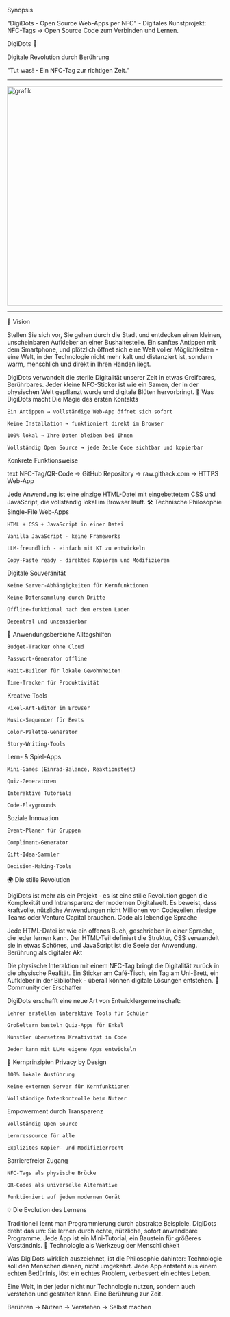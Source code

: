 Synopsis

"DigiDots - Open Source Web-Apps per NFC" - Digitales Kunstprojekt: NFC-Tags → Open Source Code zum Verbinden und Lernen.

DigiDots 🎯

Digitale Revolution durch Berührung

"Tut was! - Ein NFC-Tag zur richtigen Zeit."

________


<img width="512" height="512" alt="grafik" src="https://github.com/user-attachments/assets/91a33968-54f2-4678-8460-6a97488a1474" />

________


🌟 Vision

Stellen Sie sich vor, Sie gehen durch die Stadt und entdecken einen kleinen, unscheinbaren Aufkleber an einer Bushaltestelle. Ein sanftes Antippen mit dem Smartphone, und plötzlich öffnet sich eine Welt voller Möglichkeiten - eine Welt, in der Technologie nicht mehr kalt und distanziert ist, sondern warm, menschlich und direkt in Ihren Händen liegt.

DigiDots verwandelt die sterile Digitalität unserer Zeit in etwas Greifbares, Berührbares. Jeder kleine NFC-Sticker ist wie ein Samen, der in der physischen Welt gepflanzt wurde und digitale Blüten hervorbringt.
🚀 Was DigiDots macht
Die Magie des ersten Kontakts

    Ein Antippen → vollständige Web-App öffnet sich sofort

    Keine Installation → funktioniert direkt im Browser

    100% lokal → Ihre Daten bleiben bei Ihnen

    Vollständig Open Source → jede Zeile Code sichtbar und kopierbar

Konkrete Funktionsweise

text
NFC-Tag/QR-Code → GitHub Repository → raw.githack.com → HTTPS Web-App

Jede Anwendung ist eine einzige HTML-Datei mit eingebettetem CSS und JavaScript, die vollständig lokal im Browser läuft.
🛠️ Technische Philosophie
Single-File Web-Apps

    HTML + CSS + JavaScript in einer Datei

    Vanilla JavaScript - keine Frameworks

    LLM-freundlich - einfach mit KI zu entwickeln

    Copy-Paste ready - direktes Kopieren und Modifizieren

Digitale Souveränität

    Keine Server-Abhängigkeiten für Kernfunktionen

    Keine Datensammlung durch Dritte

    Offline-funktional nach dem ersten Laden

    Dezentral und unzensierbar

🎨 Anwendungsbereiche
Alltagshilfen

    Budget-Tracker ohne Cloud

    Passwort-Generator offline

    Habit-Builder für lokale Gewohnheiten

    Time-Tracker für Produktivität

Kreative Tools

    Pixel-Art-Editor im Browser

    Music-Sequencer für Beats

    Color-Palette-Generator

    Story-Writing-Tools

Lern- & Spiel-Apps

    Mini-Games (Einrad-Balance, Reaktionstest)

    Quiz-Generatoren

    Interaktive Tutorials

    Code-Playgrounds

Soziale Innovation

    Event-Planer für Gruppen

    Compliment-Generator

    Gift-Idea-Sammler

    Decision-Making-Tools

🌍 Die stille Revolution

DigiDots ist mehr als ein Projekt - es ist eine stille Revolution gegen die Komplexität und Intransparenz der modernen Digitalwelt. Es beweist, dass kraftvolle, nützliche Anwendungen nicht Millionen von Codezeilen, riesige Teams oder Venture Capital brauchen.
Code als lebendige Sprache

Jede HTML-Datei ist wie ein offenes Buch, geschrieben in einer Sprache, die jeder lernen kann. Der HTML-Teil definiert die Struktur, CSS verwandelt sie in etwas Schönes, und JavaScript ist die Seele der Anwendung.
Berührung als digitaler Akt

Die physische Interaktion mit einem NFC-Tag bringt die Digitalität zurück in die physische Realität. Ein Sticker am Café-Tisch, ein Tag am Uni-Brett, ein Aufkleber in der Bibliothek - überall können digitale Lösungen entstehen.
🤝 Community der Erschaffer

DigiDots erschafft eine neue Art von Entwicklergemeinschaft:

    Lehrer erstellen interaktive Tools für Schüler

    Großeltern basteln Quiz-Apps für Enkel

    Künstler übersetzen Kreativität in Code

    Jeder kann mit LLMs eigene Apps entwickeln

🎯 Kernprinzipien
Privacy by Design

    100% lokale Ausführung

    Keine externen Server für Kernfunktionen

    Vollständige Datenkontrolle beim Nutzer

Empowerment durch Transparenz

    Vollständig Open Source

    Lernressource für alle

    Explizites Kopier- und Modifizierrecht

Barrierefreier Zugang

    NFC-Tags als physische Brücke

    QR-Codes als universelle Alternative

    Funktioniert auf jedem modernen Gerät

💡 Die Evolution des Lernens

Traditionell lernt man Programmierung durch abstrakte Beispiele. DigiDots dreht das um: Sie lernen durch echte, nützliche, sofort anwendbare Programme. Jede App ist ein Mini-Tutorial, ein Baustein für größeres Verständnis.
🌟 Technologie als Werkzeug der Menschlichkeit

Was DigiDots wirklich auszeichnet, ist die Philosophie dahinter: Technologie soll den Menschen dienen, nicht umgekehrt. Jede App entsteht aus einem echten Bedürfnis, löst ein echtes Problem, verbessert ein echtes Leben.

Eine Welt, in der jeder nicht nur Technologie nutzen, sondern auch verstehen und gestalten kann. Eine Berührung zur Zeit.

Berühren → Nutzen → Verstehen → Selbst machen
